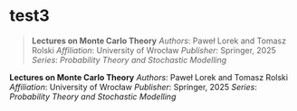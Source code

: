 # test3

> **Lectures on Monte Carlo Theory**
> *Authors*: Paweł Lorek and Tomasz Rolski
> *Affiliation*: University of Wrocław
> *Publisher*: Springer, 2025
> *Series*: *Probability Theory and Stochastic Modelling*



**Lectures on Monte Carlo Theory**
*Authors*: Paweł Lorek and Tomasz Rolski
*Affiliation*: University of Wrocław
*Publisher*: Springer, 2025
*Series*: *Probability Theory and Stochastic Modelling*
